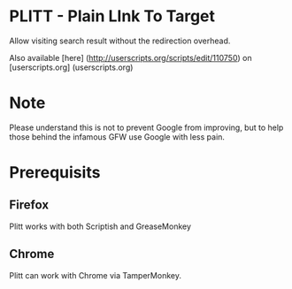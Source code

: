 # PLITT - Plain LInk To Target
Allow visiting search result without the redirection overhead.

Also available [here] (http://userscripts.org/scripts/edit/110750) on [userscripts.org] (userscripts.org)

# Note
Please understand this is not to prevent Google from improving, but to help those behind the infamous GFW use Google with less pain.

# Prerequisits

## Firefox
Plitt works with both Scriptish and GreaseMonkey

## Chrome
Plitt can work with Chrome via TamperMonkey.

